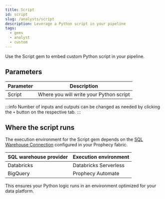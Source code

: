 ```yaml
---
title: Script
id: script
slug: /analysts/script
description: Leverage a Python script in your pipeline
tags:
  - gems
  - analyst
  - custom
---
```


Use the Script gem to embed custom Python script in your pipeline.

## Parameters

| Parameter | Description                             |
| --------- | --------------------------------------- |
| Script    | Where you will write your Python script |

:::info
Number of inputs and outputs can be changed as needed by clicking the `+` button on the respective tab.
:::

## Where the script runs

The execution environment for the Script gem depends on the [SQL Warehouse Connection](/administration/fabrics/prophecy-fabrics/#connections) configured in your Prophecy fabric.

| SQL warehouse provider | Execution environment |
| ---------------------- | --------------------- |
| Databricks             | Databricks Serverless |
| BigQuery               | Prophecy Automate     |

This ensures your Python logic runs in an environment optimized for your data platform.
